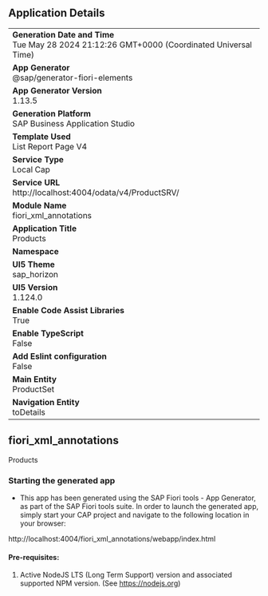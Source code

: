 ## Application Details
|               |
| ------------- |
|**Generation Date and Time**<br>Tue May 28 2024 21:12:26 GMT+0000 (Coordinated Universal Time)|
|**App Generator**<br>@sap/generator-fiori-elements|
|**App Generator Version**<br>1.13.5|
|**Generation Platform**<br>SAP Business Application Studio|
|**Template Used**<br>List Report Page V4|
|**Service Type**<br>Local Cap|
|**Service URL**<br>http://localhost:4004/odata/v4/ProductSRV/
|**Module Name**<br>fiori_xml_annotations|
|**Application Title**<br>Products|
|**Namespace**<br>|
|**UI5 Theme**<br>sap_horizon|
|**UI5 Version**<br>1.124.0|
|**Enable Code Assist Libraries**<br>True|
|**Enable TypeScript**<br>False|
|**Add Eslint configuration**<br>False|
|**Main Entity**<br>ProductSet|
|**Navigation Entity**<br>toDetails|

## fiori_xml_annotations

Products

### Starting the generated app

-   This app has been generated using the SAP Fiori tools - App Generator, as part of the SAP Fiori tools suite.  In order to launch the generated app, simply start your CAP project and navigate to the following location in your browser:

http://localhost:4004/fiori_xml_annotations/webapp/index.html

#### Pre-requisites:

1. Active NodeJS LTS (Long Term Support) version and associated supported NPM version.  (See https://nodejs.org)


